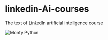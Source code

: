# linkedin-Ai-courses

The text of LinkedIn artificial intelligence course

![Monty Python](https://cliply.co/wp-content/uploads/2021/02/372102050_LINKEDIN_ICON_TRANSPARENT_1080.gif)

